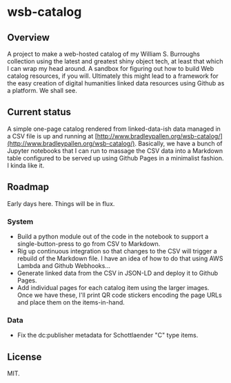 # wsb-catalog

## Overview

A project to make a web-hosted catalog of my William S. Burroughs collection using the latest and greatest shiny object tech, at least that which I can wrap my head around. A sandbox for figuring out how to build Web catalog resources, if you will. Ultimately this might lead to a framework for the easy creation of digital humanities linked data resources using Github as a platform. We shall see.

## Current status

A simple one-page catalog rendered from linked-data-ish data managed in a CSV file is up and running at [http://www.bradleypallen.org/wsb-catalog/](http://www.bradleypallen.org/wsb-catalog/). Basically, we have a bunch of Jupyter notebooks that I can run to massage the CSV data into a Markdown table configured to be served up using Github Pages in a minimalist fashion. I kinda like it.

## Roadmap

Early days here. Things will be in flux.

### System

* Build a python module out of the code in the notebook to support a single-button-press to go from CSV to Markdown.
* Rig up continuous integration so that changes to the CSV will trigger a rebuild of the Markdown file. I have an idea of how to do that using AWS Lambda and Github Webhooks...
* Generate linked data from the CSV in JSON-LD and deploy it to Github Pages.
* Add individual pages for each catalog item using the larger images. Once we have these, I'll print QR code stickers encoding the page URLs and place them on the items-in-hand.

### Data

* Fix the dc:publisher metadata for Schottlaender "C" type items.

## License
MIT.
